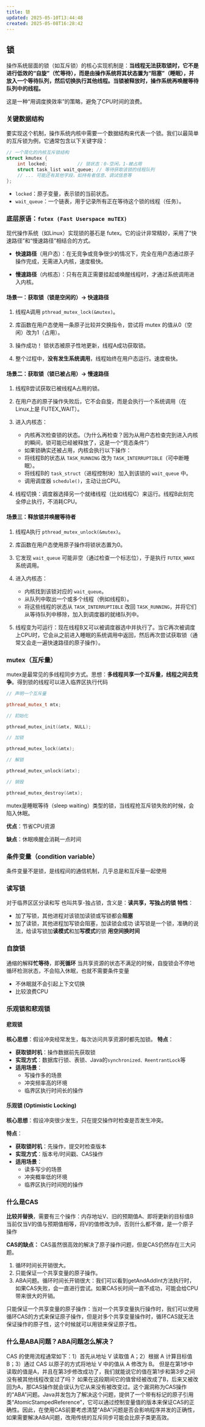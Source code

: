```yaml
---
title: 锁
updated: 2025-05-10T13:44:48
created: 2025-05-08T16:28:42
---
```


## 锁

操作系统层面的锁（如互斥锁）的核心实现机制是：<b>当线程无法获取锁时，它不是进行低效的“自旋”（忙等待），而是由操作系统将其状态置为“阻塞”（睡眠），并放入一个等待队列，然后切换执行其他线程。当锁被释放时，操作系统再唤醒等待队列中的线程。</b>

这是一种“用调度换效率”的策略，避免了CPU时间的浪费。
### 关键数据结构
要实现这个机制，操作系统内核中需要一个数据结构来代表一个锁。我们以最简单的互斥锁为例，它通常包含以下关键字段：
```c++
// 一个简化的内核互斥锁结构
struct kmutex {
    int locked;           // 锁状态：0-空闲，1-被占用
    struct task_list wait_queue; // 等待获取该锁的线程队列
    // ... 可能还有其他字段，如持有者信息、调试信息等
};
```
- `locked`：原子变量，表示锁的当前状态。
- `wait_queue`：一个链表，用于记录所有正在等待这个锁的线程（任务）。
### 底层原语：`futex (Fast Userspace muTEX)`
现代操作系统（如Linux）实现锁的基石是 futex。它的设计非常精妙，采用了“快速路径”和“慢速路径”相结合的方式。

- **快速路径**（用户态）：在无竞争或竞争很少的情况下，完全在用户态通过原子操作完成，无需进入内核，速度极快。

- **慢速路径**（内核态）：只有在真正需要挂起或唤醒线程时，才通过系统调用进入内核。
#### 场景一：获取锁（锁是空闲的）-> 快速路径
1. 线程A调用 `pthread_mutex_lock(&mutex)`。

2. 库函数在用户态使用一条原子比较并交换指令，尝试将 mutex 的值从0（空闲）改为1（占用）。

3. 操作成功！ 锁状态被原子性地更新，线程A成功获取锁。

4. 整个过程中，**没有发生系统调用**，线程始终在用户态运行。速度极快。
#### 场景二：获取锁（锁已被占用）-> 慢速路径
1. 线程B尝试获取已被线程A占用的锁。

2. 在用户态的原子操作失败后，它不会自旋，而是会执行一个系统调用（在Linux上是 FUTEX_WAIT）。

3. 进入内核态：
   - 内核再次检查锁的状态。（为什么再检查？因为从用户态检查完到进入内核的瞬间，锁可能已经被释放了，这是一个“竞态条件”）
   - 如果锁确实还被占用，内核会执行以下操作：
    - 将线程B的状态从 `TASK_RUNNING` 改为 `TASK_INTERRUPTIBLE`（可中断睡眠）。
    - 将线程B的 `task_struct`（进程控制块）加入到该锁的 `wait_queue` 中。
    - 调用调度器 `schedule()`，主动让出CPU。

4. 线程切换：调度器选择另一个就绪线程（比如线程C）来运行。线程B此刻完全停止执行，不消耗CPU。
#### 场景三：释放锁并唤醒等待者
1. 线程A执行 `pthread_mutex_unlock(&mutex)`。

2. 库函数在用户态使用原子操作将锁状态置为0。

3. 它发现 `wait_queue` 可能非空（通过检查一个标志位），于是执行 `FUTEX_WAKE` 系统调用。

4. 进入内核态：
   - 内核找到该锁对应的 `wait_queue`。
   - 从队列中取出一个或多个线程（例如线程B）。
   - 将这些线程的状态从 `TASK_INTERRUPTIBLE` 改回 `TASK_RUNNING`，并将它们从等待队列中移除，加入到调度器的就绪队列中。

5. 线程变为可运行：现在线程B又可以被调度器选中并执行了。当它再次被调度上CPU时，它会从之前进入睡眠的系统调用中返回，然后再次尝试获取锁（通常又会走一遍快速路径的原子操作）。

### mutex（互斥量）
mutex是最常见的多线程同步方式。思想：**多线程共享一个互斥量，线程之间去竞争**。得到锁的线程可以进入临界区执行代码
```c++
// 声明一个互斥量

pthread_mutex_t mtx;

// 初始化

pthread_mutex_init(&mtx, NULL);

// 加锁

pthread_mutex_lock(&mtx);

// 解锁

pthread_mutex_unlock(&mtx);

// 销毁

pthread_mutex_destroy(&mtx);
```
mutex是睡眠等待（sleep waiting）类型的锁，当线程抢互斥锁失败的时候，会陷入休眠。

**优点**：节省CPU资源

**缺点**：休眠唤醒会消耗一点时间

### 条件变量（condition variable）
条件变量不是锁，是线程间的通信机制，几乎总是和互斥量一起使用

### 读写锁
对于临界区区分读和写
也叫共享-独占锁，含义是：**读共享，写独占的锁**
**特性**：
- 加了写锁，其他进程对该锁加读锁或写锁都会**阻塞**
- 加了读锁，其他进程加写锁会阻塞，加读锁会成功
读写锁是一个锁，准确的说法，给读写锁加**读模式**和加**写模式**的锁
**用空间换时间**
### 自旋锁
通缩的解释**忙等待**，即**死循环**
当共享资源的状态不满足的时候，自旋锁会不停地循环检测状态，不会陷入休眠，也就不需要条件变量
- 不休眠就不会引起上下文切换
- 比较浪费CPU

### 乐观锁和悲观锁
#### 悲观锁
**核心思想**：假设冲突经常发生，每次访问共享资源时都先加锁。
**特点**：
- **获取锁时机**：操作数据前先获取锁
- **实现方式**：数据库行锁、表锁、Java的`​synchronized、​ReentrantLock`等
- **适用场景**：
  - 写操作多的场景
  - 冲突频率高的环境
  - 临界区执行时间长的操作

#### 乐观锁 (Optimistic Locking)
**核心思想**：假设冲突很少发生，只在提交操作时检查是否发生冲突。

**特点**：
- **获取锁时机**：先操作，提交时检查版本
- **实现方式**：版本号/时间戳、CAS操作
- **适用场景**：
  - 读多写少的场景
  - 冲突概率低的环境
  - 临界区执行时间短的操作

### 什么是CAS
**比较并替换**，需要有三个操作：内存地址V、旧的预期值A、即将更新的目标值B<br>
当前仅当V的值与预期值相等，将V的值修改为B，否则什么都不做，是一个原子操作

**CAS的缺点：**
CAS虽然很高效的解决了原子操作问题，但是CAS仍然存在三大问题。
1.  循环时间长开销很大。
2.  只能保证一个共享变量的原子操作。
3.  ABA问题。循环时间长开销很大：我们可以看到getAndAddInt方法执行时，如果CAS失败，会一直进行尝试。如果CAS长时间一直不成功，可能会给CPU带来很大的开销。

只能保证一个共享变量的原子操作：当对一个共享变量执行操作时，我们可以使用循环CAS的方式来保证原子操作，但是对多个共享变量操作时，循环CAS就无法保证操作的原子性，这个时候就可以用锁来保证原子性。

### 什么是ABA问题？ABA问题怎么解决？
CAS 的使用流程通常如下：1）首先从地址 V 读取值 A；2）根据 A 计算目标值 B；3）通过 CAS 以原子的方式将地址 V 中的值从 A 修改为 B。
但是在第1步中读取的值是A，并且在第3步修改成功了，我们就能说它的值在第1步和第3步之间没有被其他线程改变过了吗？
如果在这段期间它的值曾经被改成了B，后来又被改回为A，那CAS操作就会误认为它从来没有被改变过。这个漏洞称为CAS操作的“ABA”问题。Java并发包为了解决这个问题，提供了一个带有标记的原子引用类“AtomicStampedReference”，它可以通过控制变量值的版本来保证CAS的正确性。因此，在使用CAS前要考虑清楚“ABA”问题是否会影响程序并发的正确性，如果需要解决ABA问题，改用传统的互斥同步可能会比原子类更高效。

